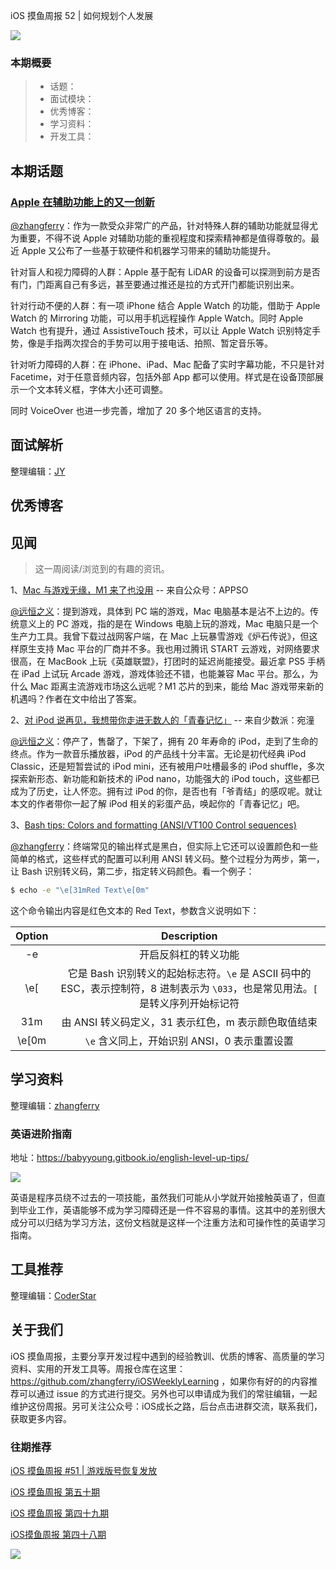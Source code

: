 iOS 摸鱼周报 52 | 如何规划个人发展

![](http://cdn.zhangferry.com/Images/moyu_weekly_cover.jpeg)

### 本期概要

> * 话题：
> * 面试模块：
> * 优秀博客：
> * 学习资料：
> * 开发工具：

## 本期话题

### [Apple 在辅助功能上的又一创新](https://www.apple.com/newsroom/2022/05/apple-previews-innovative-accessibility-features/ "Apple 在辅助功能上的又一创新")

[@zhangferry](zhangferry.com)：作为一款受众非常广的产品，针对特殊人群的辅助功能就显得尤为重要，不得不说 Apple 对辅助功能的重视程度和探索精神都是值得尊敬的。最近 Apple 又公布了一些基于软硬件和机器学习带来的辅助功能提升。

针对盲人和视力障碍的人群：Apple 基于配有 LiDAR 的设备可以探测到前方是否有门，门距离自己有多远，甚至要通过推还是拉的方式开门都能识别出来。

针对行动不便的人群：有一项 iPhone 结合 Apple Watch 的功能，借助于 Apple Watch 的 Mirroring 功能，可以用手机远程操作 Apple Watch。同时 Apple Watch 也有提升，通过 AssistiveTouch 技术，可以让 Apple Watch 识别特定手势，像是手指两次捏合的手势可以用于接电话、拍照、暂定音乐等。

针对听力障碍的人群：在 iPhone、iPad、Mac 配备了实时字幕功能，不只是针对 Facetime，对于任意音频内容，包括外部 App 都可以使用。样式是在设备顶部展示一个文本转义框，字体大小还可调整。

同时 VoiceOver 也进一步完善，增加了 20 多个地区语言的支持。

## 面试解析

整理编辑：[JY](https://juejin.cn/user/1574156380931144)



## 优秀博客



## 见闻

> 这一周阅读/浏览到的有趣的资讯。

1、[Mac 与游戏无缘，M1 来了也没用](https://mp.weixin.qq.com/s/z10cepyRBFVPql52Ym1m0g) -- 来自公众号：APPSO

[@远恒之义](https://github.com/eternaljust)：提到游戏，具体到 PC 端的游戏，Mac 电脑基本是沾不上边的。传统意义上的 PC 游戏，指的是在 Windows 电脑上玩的游戏，Mac 电脑只是一个生产力工具。我曾下载过战网客户端，在 Mac 上玩暴雪游戏《炉石传说》，但这样原生支持 Mac 平台的厂商并不多。我也用过腾讯 START 云游戏，对网络要求很高，在 MacBook 上玩《英雄联盟》，打团时的延迟尚能接受。最近拿 PS5 手柄在 iPad 上试玩 Arcade 游戏，游戏体验还不错，也能兼容 Mac 平台。那么，为什么 Mac 距离主流游戏市场这么远呢？M1 芯片的到来，能给 Mac 游戏带来新的机遇吗？作者在文中给出了答案。

2、[对 iPod 说再见，我想带你走进无数人的「青春记忆」](https://sspai.com/post/73225 "对 iPod 说再见，我想带你走进无数人的「青春记忆」") -- 来自少数派：宛潼

[@远恒之义](https://github.com/eternaljust)：停产了，售罄了，下架了，拥有 20 年寿命的 iPod，走到了生命的终点。作为一款音乐播放器，iPod 的产品线十分丰富。无论是初代经典 iPod Classic，还是短暂尝试的 iPod mini，还有被用户吐槽最多的 iPod shuffle，多次探索新形态、新功能和新技术的 iPod nano，功能强大的 iPod touch，这些都已成为了历史，让人怀恋。拥有过 iPod 的你，是否也有「爷青结」的感叹呢。就让本文的作者带你一起了解 iPod 相关的彩蛋产品，唤起你的「青春记忆」吧。

3、[Bash tips: Colors and formatting (ANSI/VT100 Control sequences)](https://misc.flogisoft.com/bash/tip_colors_and_formatting "Bash tips: Colors and formatting (ANSI/VT100 Control sequences)")

[@zhangferry](zhangferry.com)：终端常见的输出样式是黑白，但实际上它还可以设置颜色和一些简单的格式，这些样式的配置可以利用 ANSI 转义码。整个过程分为两步，第一，让 Bash 识别转义码，第二步，指定转义码颜色。看一个例子：

```bash
$ echo -e "\e[31mRed Text\e[0m"
```

这个命令输出内容是红色文本的 Red Text，参数含义说明如下：

| Option |                         Description                          |
| :----: | :----------------------------------------------------------: |
|   -e   |                     开启反斜杠的转义功能                     |
|  \e[   | 它是 Bash 识别转义的起始标志符。`\e` 是 ASCII 码中的 ESC，表示控制符，8 进制表示为 `\033`，也是常见用法。`[` 是转义序列开始标记符 |
|  31m   |     由 ANSI 转义码定义，31 表示红色，m 表示颜色取值结束      |
| \e[0m  |         `\e` 含义同上，开始识别 ANSI，0 表示重置设置         |

## 学习资料

整理编辑：[zhangferry](https://zhangferry.com)

### 英语进阶指南

地址：https://babyyoung.gitbook.io/english-level-up-tips/

![](http://cdn.zhangferry.com/Images/20220518204154.png)

英语是程序员绕不过去的一项技能，虽然我们可能从小学就开始接触英语了，但直到毕业工作，英语能够不成为学习障碍还是一件不容易的事情。这其中的差别很大成分可以归结为学习方法，这份文档就是这样一个注重方法和可操作性的英语学习指南。

## 工具推荐

整理编辑：[CoderStar](https://mp.weixin.qq.com/mp/homepage?__biz=MzU4NjQ5NDYxNg==&hid=1&sn=659c56a4ceebb37b1824979522adbb15&scene=18)



## 关于我们

iOS 摸鱼周报，主要分享开发过程中遇到的经验教训、优质的博客、高质量的学习资料、实用的开发工具等。周报仓库在这里：https://github.com/zhangferry/iOSWeeklyLearning ，如果你有好的的内容推荐可以通过 issue 的方式进行提交。另外也可以申请成为我们的常驻编辑，一起维护这份周报。另可关注公众号：iOS成长之路，后台点击进群交流，联系我们，获取更多内容。

### 往期推荐

[iOS 摸鱼周报 #51 | 游戏版号恢复发放](https://mp.weixin.qq.com/s/ogjhELipiVFRaYJkT2NQwA)

[iOS 摸鱼周报 第五十期](https://mp.weixin.qq.com/s/6IS0RlytWxjeRHyh0f2fXA)

[iOS 摸鱼周报 第四十九期](https://mp.weixin.qq.com/s/6GvVh8_CJmsm1dp-CfIRvw)

[iOS摸鱼周报 第四十八期](https://mp.weixin.qq.com/s/br4DUrrtj9-VF-VXnTIcZw)

![](http://cdn.zhangferry.com/Images/WechatIMG384.jpeg)
